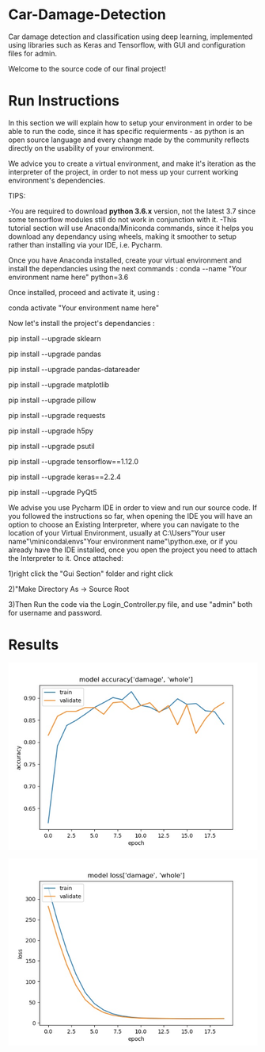 # Car-Damage-Detection
Car damage detection and classification using deep learning, implemented using libraries such as Keras and Tensorflow, with GUI and configuration files for admin.

Welcome to the source code of our final project!

# __Run Instructions__


In this section we will explain how to setup your environment in order to be able to run the code, since it has specific requierments - as python is an open source language and every change made by the community reflects directly on the usability of your environment.

We advice you to create a virtual environment, and make it's iteration as the interpreter of the project, in order to not mess up your current working environment's dependencies.



TIPS:

-You are required to download __python 3.6.x__ version, not the latest 3.7 since some tensorflow modules still do not work in conjunction with it.
-This tutorial section will use Anaconda/Miniconda commands, since it helps you download any dependancy using wheels, making it smoother to setup rather than installing via your IDE, i.e. Pycharm.

Once you have Anaconda installed, create your virtual environment and install the dependancies using the next commands :
conda --name "Your environment name here" python=3.6

Once installed, proceed and activate it, using :

conda activate "Your environment name here"

Now let's install the project's dependancies : 

pip install --upgrade sklearn

pip install --upgrade pandas

pip install --upgrade pandas-datareader

pip install --upgrade matplotlib

pip install --upgrade pillow

pip install --upgrade requests

pip install --upgrade h5py

pip install --upgrade psutil

pip install --upgrade tensorflow==1.12.0

pip install --upgrade keras==2.2.4

pip install --upgrade PyQt5

We advise you use Pycharm IDE in order to view and run our source code. If you followed the instructions so far, when opening the IDE you will have an option to choose an Existing Interpreter, where you can navigate to the location of your Virtual Environment, usually at C:\Users\"Your user name"\miniconda\envs\"Your environment name"\python.exe, or if you already have the IDE installed, once you open the project you need to attach the Interpreter to it.
Once attached:

1)right click the "Gui Section" folder and right click

2)"Make Directory As  -> Source Root

3)Then Run the code via the Login_Controller.py file, and use "admin" both for username and password.


# Results


![Accuracy of two class model](checkpoints/Two_Classes/Two_Classes_Accuracy.jpeg)

![Loss of two class model](checkpoints/Two_Classes/Two_Classes_Loss.jpeg)


